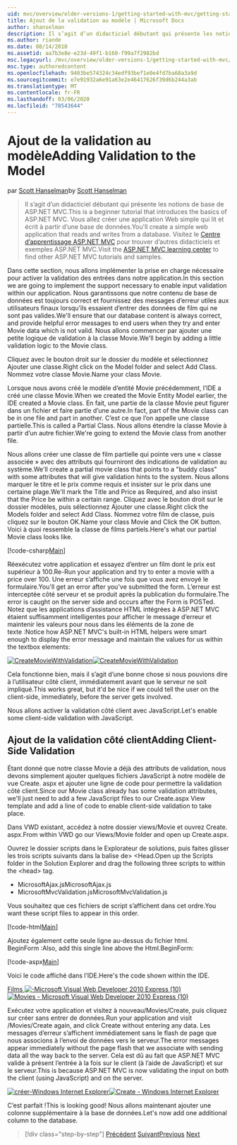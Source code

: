 ```yaml
---
uid: mvc/overview/older-versions-1/getting-started-with-mvc/getting-started-with-mvc-part7
title: Ajout de la validation au modèle | Microsoft Docs
author: shanselman
description: Il s’agit d’un didacticiel débutant qui présente les notions de base de ASP.NET MVC. Créer une application Web simple qui lit et écrit à partir d’une base de données.
ms.author: riande
ms.date: 08/14/2010
ms.assetid: aa7b3e8e-e23d-49f1-b160-f99a7f2982bd
msc.legacyurl: /mvc/overview/older-versions-1/getting-started-with-mvc/getting-started-with-mvc-part7
msc.type: authoredcontent
ms.openlocfilehash: 9403be574324c34edf93bef1e0e4fd7ba68a3a9d
ms.sourcegitcommit: e7e91932a6e91a63e2e46417626f39d6b244a3ab
ms.translationtype: MT
ms.contentlocale: fr-FR
ms.lasthandoff: 03/06/2020
ms.locfileid: "78543644"
---
```

# <a name="adding-validation-to-the-model"></a><span data-ttu-id="99ef4-104">Ajout de la validation au modèle</span><span class="sxs-lookup"><span data-stu-id="99ef4-104">Adding Validation to the Model</span></span>

<span data-ttu-id="99ef4-105">par [Scott Hanselman](https://github.com/shanselman)</span><span class="sxs-lookup"><span data-stu-id="99ef4-105">by [Scott Hanselman](https://github.com/shanselman)</span></span>

> <span data-ttu-id="99ef4-106">Il s’agit d’un didacticiel débutant qui présente les notions de base de ASP.NET MVC.</span><span class="sxs-lookup"><span data-stu-id="99ef4-106">This is a beginner tutorial that introduces the basics of ASP.NET MVC.</span></span> <span data-ttu-id="99ef4-107">Vous allez créer une application Web simple qui lit et écrit à partir d’une base de données.</span><span class="sxs-lookup"><span data-stu-id="99ef4-107">You'll create a simple web application that reads and writes from a database.</span></span> <span data-ttu-id="99ef4-108">Visitez le [Centre d’apprentissage ASP.NET MVC](../../../index.md) pour trouver d’autres didacticiels et exemples ASP.NET MVC.</span><span class="sxs-lookup"><span data-stu-id="99ef4-108">Visit the [ASP.NET MVC learning center](../../../index.md) to find other ASP.NET MVC tutorials and samples.</span></span>

<span data-ttu-id="99ef4-109">Dans cette section, nous allons implémenter la prise en charge nécessaire pour activer la validation des entrées dans notre application.</span><span class="sxs-lookup"><span data-stu-id="99ef4-109">In this section we are going to implement the support necessary to enable input validation within our application.</span></span> <span data-ttu-id="99ef4-110">Nous garantissons que notre contenu de base de données est toujours correct et fournissez des messages d’erreur utiles aux utilisateurs finaux lorsqu’ils essaient d’entrer des données de film qui ne sont pas valides.</span><span class="sxs-lookup"><span data-stu-id="99ef4-110">We'll ensure that our database content is always correct, and provide helpful error messages to end users when they try and enter Movie data which is not valid.</span></span> <span data-ttu-id="99ef4-111">Nous allons commencer par ajouter une petite logique de validation à la classe Movie.</span><span class="sxs-lookup"><span data-stu-id="99ef4-111">We'll begin by adding a little validation logic to the Movie class.</span></span>

<span data-ttu-id="99ef4-112">Cliquez avec le bouton droit sur le dossier du modèle et sélectionnez Ajouter une classe.</span><span class="sxs-lookup"><span data-stu-id="99ef4-112">Right click on the Model folder and select Add Class.</span></span> <span data-ttu-id="99ef4-113">Nommez votre classe Movie.</span><span class="sxs-lookup"><span data-stu-id="99ef4-113">Name your class Movie.</span></span>

<span data-ttu-id="99ef4-114">Lorsque nous avons créé le modèle d’entité Movie précédemment, l’IDE a créé une classe Movie.</span><span class="sxs-lookup"><span data-stu-id="99ef4-114">When we created the Movie Entity Model earlier, the IDE created a Movie class.</span></span> <span data-ttu-id="99ef4-115">En fait, une partie de la classe Movie peut figurer dans un fichier et faire partie d’une autre.</span><span class="sxs-lookup"><span data-stu-id="99ef4-115">In fact, part of the Movie class can be in one file and part in another.</span></span> <span data-ttu-id="99ef4-116">C’est ce que l’on appelle une classe partielle.</span><span class="sxs-lookup"><span data-stu-id="99ef4-116">This is called a Partial Class.</span></span> <span data-ttu-id="99ef4-117">Nous allons étendre la classe Movie à partir d’un autre fichier.</span><span class="sxs-lookup"><span data-stu-id="99ef4-117">We're going to extend the Movie class from another file.</span></span>

<span data-ttu-id="99ef4-118">Nous allons créer une classe de film partielle qui pointe vers une « classe associée » avec des attributs qui fourniront des indications de validation au système.</span><span class="sxs-lookup"><span data-stu-id="99ef4-118">We'll create a partial movie class that points to a "buddy class" with some attributes that will give validation hints to the system.</span></span> <span data-ttu-id="99ef4-119">Nous allons marquer le titre et le prix comme requis et insister sur le prix dans une certaine plage.</span><span class="sxs-lookup"><span data-stu-id="99ef4-119">We'll mark the Title and Price as Required, and also insist that the Price be within a certain range.</span></span> <span data-ttu-id="99ef4-120">Cliquez avec le bouton droit sur le dossier modèles, puis sélectionnez Ajouter une classe.</span><span class="sxs-lookup"><span data-stu-id="99ef4-120">Right click the Models folder and select Add Class.</span></span> <span data-ttu-id="99ef4-121">Nommez votre film de classe, puis cliquez sur le bouton OK.</span><span class="sxs-lookup"><span data-stu-id="99ef4-121">Name your class Movie and Click the OK button.</span></span> <span data-ttu-id="99ef4-122">Voici à quoi ressemble la classe de films partiels.</span><span class="sxs-lookup"><span data-stu-id="99ef4-122">Here's what our partial Movie class looks like.</span></span>

[!code-csharp[Main](getting-started-with-mvc-part7/samples/sample1.cs)]

<span data-ttu-id="99ef4-123">Réexécutez votre application et essayez d’entrer un film dont le prix est supérieur à 100.</span><span class="sxs-lookup"><span data-stu-id="99ef4-123">Re-Run your application and try to enter a movie with a price over 100.</span></span> <span data-ttu-id="99ef4-124">Une erreur s’affiche une fois que vous avez envoyé le formulaire.</span><span class="sxs-lookup"><span data-stu-id="99ef4-124">You'll get an error after you've submitted the form.</span></span> <span data-ttu-id="99ef4-125">L’erreur est interceptée côté serveur et se produit après la publication du formulaire.</span><span class="sxs-lookup"><span data-stu-id="99ef4-125">The error is caught on the server side and occurs after the Form is POSTed.</span></span> <span data-ttu-id="99ef4-126">Notez que les applications d’assistance HTML intégrées à ASP.NET MVC étaient suffisamment intelligentes pour afficher le message d’erreur et maintenir les valeurs pour nous dans les éléments de la zone de texte :</span><span class="sxs-lookup"><span data-stu-id="99ef4-126">Notice how ASP.NET MVC's built-in HTML helpers were smart enough to display the error message and maintain the values for us within the textbox elements:</span></span>

<span data-ttu-id="99ef4-127">[![CreateMovieWithValidation](getting-started-with-mvc-part7/_static/image2.png)](getting-started-with-mvc-part7/_static/image1.png)</span><span class="sxs-lookup"><span data-stu-id="99ef4-127">[![CreateMovieWithValidation](getting-started-with-mvc-part7/_static/image2.png)](getting-started-with-mvc-part7/_static/image1.png)</span></span>

<span data-ttu-id="99ef4-128">Cela fonctionne bien, mais il s’agit d’une bonne chose si nous pouvions dire à l’utilisateur côté client, immédiatement avant que le serveur ne soit impliqué.</span><span class="sxs-lookup"><span data-stu-id="99ef4-128">This works great, but it'd be nice if we could tell the user on the client-side, immediately, before the server gets involved.</span></span>

<span data-ttu-id="99ef4-129">Nous allons activer la validation côté client avec JavaScript.</span><span class="sxs-lookup"><span data-stu-id="99ef4-129">Let's enable some client-side validation with JavaScript.</span></span>

## <a name="adding-client-side-validation"></a><span data-ttu-id="99ef4-130">Ajout de la validation côté client</span><span class="sxs-lookup"><span data-stu-id="99ef4-130">Adding Client-Side Validation</span></span>

<span data-ttu-id="99ef4-131">Étant donné que notre classe Movie a déjà des attributs de validation, nous devons simplement ajouter quelques fichiers JavaScript à notre modèle de vue Create. aspx et ajouter une ligne de code pour permettre la validation côté client.</span><span class="sxs-lookup"><span data-stu-id="99ef4-131">Since our Movie class already has some validation attributes, we'll just need to add a few JavaScript files to our Create.aspx View template and add a line of code to enable client-side validation to take place.</span></span>

<span data-ttu-id="99ef4-132">Dans VWD existant, accédez à notre dossier views/Movie et ouvrez Create. aspx.</span><span class="sxs-lookup"><span data-stu-id="99ef4-132">From within VWD go our Views/Movie folder and open up Create.aspx.</span></span>

<span data-ttu-id="99ef4-133">Ouvrez le dossier scripts dans le Explorateur de solutions, puis faites glisser les trois scripts suivants dans la balise de&gt; &lt;Head.</span><span class="sxs-lookup"><span data-stu-id="99ef4-133">Open up the Scripts folder in the Solution Explorer and drag the following three scripts to within the &lt;head&gt; tag.</span></span>

- <span data-ttu-id="99ef4-134">MicrosoftAjax.js</span><span class="sxs-lookup"><span data-stu-id="99ef4-134">MicrosoftAjax.js</span></span>
- <span data-ttu-id="99ef4-135">MicrosoftMvcValidation.js</span><span class="sxs-lookup"><span data-stu-id="99ef4-135">MicrosoftMvcValidation.js</span></span>

<span data-ttu-id="99ef4-136">Vous souhaitez que ces fichiers de script s’affichent dans cet ordre.</span><span class="sxs-lookup"><span data-stu-id="99ef4-136">You want these script files to appear in this order.</span></span>

[!code-html[Main](getting-started-with-mvc-part7/samples/sample2.html)]

<span data-ttu-id="99ef4-137">Ajoutez également cette seule ligne au-dessus du fichier html. BeginForm :</span><span class="sxs-lookup"><span data-stu-id="99ef4-137">Also, add this single line above the Html.BeginForm:</span></span>

[!code-aspx[Main](getting-started-with-mvc-part7/samples/sample3.aspx)]

<span data-ttu-id="99ef4-138">Voici le code affiché dans l’IDE.</span><span class="sxs-lookup"><span data-stu-id="99ef4-138">Here's the code shown within the IDE.</span></span>

<span data-ttu-id="99ef4-139">[Films ![-Microsoft Visual Web Developer 2010 Express (10)](getting-started-with-mvc-part7/_static/image4.png)](getting-started-with-mvc-part7/_static/image3.png)</span><span class="sxs-lookup"><span data-stu-id="99ef4-139">[![Movies - Microsoft Visual Web Developer 2010 Express (10)](getting-started-with-mvc-part7/_static/image4.png)](getting-started-with-mvc-part7/_static/image3.png)</span></span>

<span data-ttu-id="99ef4-140">Exécutez votre application et visitez à nouveau/Movies/Create, puis cliquez sur créer sans entrer de données.</span><span class="sxs-lookup"><span data-stu-id="99ef4-140">Run your application and visit /Movies/Create again, and click Create without entering any data.</span></span> <span data-ttu-id="99ef4-141">Les messages d’erreur s’affichent immédiatement sans le flash de page que nous associons à l’envoi de données vers le serveur.</span><span class="sxs-lookup"><span data-stu-id="99ef4-141">The error messages appear immediately without the page flash that we associate with sending data all the way back to the server.</span></span> <span data-ttu-id="99ef4-142">Cela est dû au fait que ASP.NET MVC valide à présent l’entrée à la fois sur le client (à l’aide de JavaScript) et sur le serveur.</span><span class="sxs-lookup"><span data-stu-id="99ef4-142">This is because ASP.NET MVC is now validating the input on both the client (using JavaScript) and on the server.</span></span>

<span data-ttu-id="99ef4-143">[![créer-Windows Internet Explorer](getting-started-with-mvc-part7/_static/image6.png)](getting-started-with-mvc-part7/_static/image5.png)</span><span class="sxs-lookup"><span data-stu-id="99ef4-143">[![Create - Windows Internet Explorer](getting-started-with-mvc-part7/_static/image6.png)](getting-started-with-mvc-part7/_static/image5.png)</span></span>

<span data-ttu-id="99ef4-144">C’est parfait !</span><span class="sxs-lookup"><span data-stu-id="99ef4-144">This is looking good!</span></span> <span data-ttu-id="99ef4-145">Nous allons maintenant ajouter une colonne supplémentaire à la base de données.</span><span class="sxs-lookup"><span data-stu-id="99ef4-145">Let's now add one additional column to the database.</span></span>

> [!div class="step-by-step"]
> <span data-ttu-id="99ef4-146">[Précédent](getting-started-with-mvc-part6.md)
> [Suivant](getting-started-with-mvc-part8.md)</span><span class="sxs-lookup"><span data-stu-id="99ef4-146">[Previous](getting-started-with-mvc-part6.md)
[Next](getting-started-with-mvc-part8.md)</span></span>
